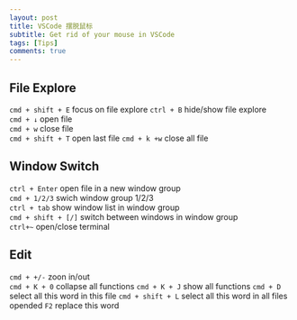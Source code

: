 ```yaml
---
layout: post
title: VSCode 摆脱鼠标
subtitle: Get rid of your mouse in VSCode
tags: [Tips]
comments: true
---
```


## File Explore
`cmd + shift + E` focus on file explore
`ctrl + B` hide/show file explore  
`cmd + ↓` open file  
`cmd + w` close file  
`cmd + shift + T` open last file
`cmd + k +w` close all file

## Window Switch
`ctrl + Enter` open file in a new window group  
`cmd + 1/2/3` swich window group 1/2/3  
`ctrl + tab` show window list in window group  
`cmd + shift + [/]`  switch between windows in window group  
`ctrl+~` open/close terminal  

## Edit
`cmd + +/-` zoon in/out  
`cmd + K + 0` collapse all functions
`cmd + K + J` show all functions
`cmd + D` select all this word in this file
`cmd + shift + L` select all this word in all files opended
`F2` replace this word

